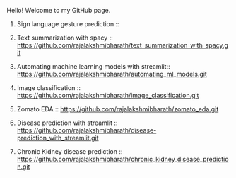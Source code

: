 Hello! Welcome to my GitHub page.


1. Sign language gesture prediction ::

2. Text summarization with spacy :: https://github.com/rajalakshmibharath/text_summarization_with_spacy.git

3. Automating machine learning models with streamlit:: https://github.com/rajalakshmibharath/automating_ml_models.git

4. Image classification :: https://github.com/rajalakshmibharath/image_classification.git

5. Zomato EDA :: https://github.com/rajalakshmibharath/zomato_eda.git

6. Disease prediction with streamlit :: https://github.com/rajalakshmibharath/disease-prediction_with_streamlit.git

7. Chronic Kidney disease prediction :: https://github.com/rajalakshmibharath/chronic_kidney_disease_prediction.git
